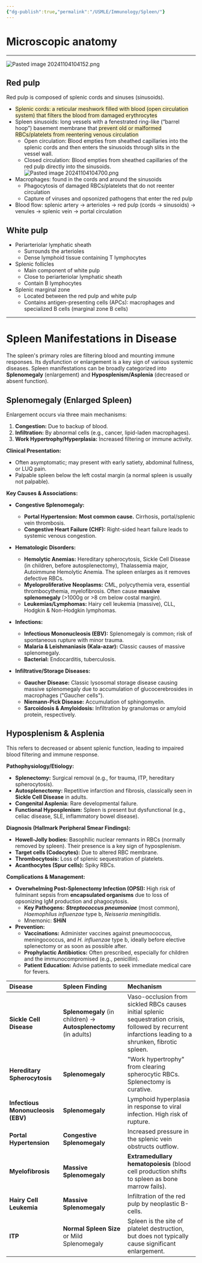 ```yaml
---
{"dg-publish":true,"permalink":"/USMLE/Immunology/Spleen/"}
---
```


# Microscopic anatomy
---
![Pasted image 20241104104152.png](/img/user/appendix/Pasted%20image%2020241104104152.png)
## Red pulp
Red pulp is composed of splenic cords and sinuses (sinusoids). 
- <span style="background:rgba(240, 200, 0, 0.2)">Splenic cords: a reticular meshwork filled with blood (open circulation system) that filters the blood from damaged erythrocytes</span>
- Spleen sinusoids: long vessels with a fenestrated ring-like (“barrel hoop”) basement membrane that <span style="background:rgba(240, 200, 0, 0.2)">prevent old or malformed RBCs/platelets from reentering venous circulation</span>
	- Open circulation: Blood empties from sheathed capillaries into the splenic cords and then enters the sinusoids through slits in the vessel wall.
	- Closed circulation: Blood empties from sheathed capillaries of the red pulp directly into the sinusoids.![Pasted image 20241104104700.png](/img/user/appendix/Pasted%20image%2020241104104700.png)
- Macrophages: found in the cords and around the sinusoids
	- Phagocytosis of damaged RBCs/platelets that do not reenter circulation 
	- Capture of viruses and opsonized pathogens that enter the red pulp
- Blood flow: splenic artery → arterioles → red pulp (cords → sinusoids) → venules → splenic vein → portal circulation
## White pulp
- Periarteriolar lymphatic sheath
	- Surrounds the arterioles
	- Dense lymphoid tissue containing T lymphocytes
- Splenic follicles
	- Main component of white pulp
	- Close to periarteriolar lymphatic sheath
	- Contain B lymphocytes
- Splenic marginal zone
	- Located between the red pulp and white pulp
	- Contains antigen-presenting cells (APCs): macrophages and specialized B cells (marginal zone B cells)

---
# Spleen Manifestations in Disease
The spleen's primary roles are filtering blood and mounting immune responses. Its dysfunction or enlargement is a key sign of various systemic diseases. Spleen manifestations can be broadly categorized into **Splenomegaly** (enlargement) and **Hyposplenism/Asplenia** (decreased or absent function).

## Splenomegaly (Enlarged Spleen)

Enlargement occurs via three main mechanisms:
1.  **Congestion:** Due to backup of blood.
2.  **Infiltration:** By abnormal cells (e.g., cancer, lipid-laden macrophages).
3.  **Work Hypertrophy/Hyperplasia:** Increased filtering or immune activity.

**Clinical Presentation:**
*   Often asymptomatic; may present with early satiety, abdominal fullness, or LUQ pain.
*   Palpable spleen below the left costal margin (a normal spleen is usually not palpable).

**Key Causes & Associations:**

*   **Congestive Splenomegaly:**
    *   **Portal Hypertension:** **Most common cause.** Cirrhosis, portal/splenic vein thrombosis.
    *   **Congestive Heart Failure (CHF):** Right-sided heart failure leads to systemic venous congestion.

*   **Hematologic Disorders:**
    *   **Hemolytic Anemias:** Hereditary spherocytosis, Sickle Cell Disease (in children, before autosplenectomy), Thalassemia major, Autoimmune Hemolytic Anemia. The spleen enlarges as it removes defective RBCs.
    *   **Myeloproliferative Neoplasms:** CML, polycythemia vera, essential thrombocythemia, myelofibrosis. Often cause **massive splenomegaly** (>1000g or >8 cm below costal margin).
    *   **Leukemias/Lymphomas:** Hairy cell leukemia (massive), CLL, Hodgkin & Non-Hodgkin lymphomas.

*   **Infections:**
    *   **Infectious Mononucleosis (EBV):** Splenomegaly is common; risk of spontaneous rupture with minor trauma.
    *   **Malaria & Leishmaniasis (Kala-azar):** Classic causes of massive splenomegaly.
    *   **Bacterial:** Endocarditis, tuberculosis.

*   **Infiltrative/Storage Diseases:**
    *   **Gaucher Disease:** Classic lysosomal storage disease causing massive splenomegaly due to accumulation of glucocerebrosides in macrophages ("Gaucher cells").
    *   **Niemann-Pick Disease:** Accumulation of sphingomyelin.
    *   **Sarcoidosis & Amyloidosis:** Infiltration by granulomas or amyloid protein, respectively.

## Hyposplenism & Asplenia

This refers to decreased or absent splenic function, leading to impaired blood filtering and immune response.

**Pathophysiology/Etiology:**
*   **Splenectomy:** Surgical removal (e.g., for trauma, ITP, hereditary spherocytosis).
*   **Autosplenectomy:** Repetitive infarction and fibrosis, classically seen in **Sickle Cell Disease** in adults.
*   **Congenital Asplenia:** Rare developmental failure.
*   **Functional Hyposplenism:** Spleen is present but dysfunctional (e.g., celiac disease, SLE, inflammatory bowel disease).

**Diagnosis (Hallmark Peripheral Smear Findings):**
*   **Howell-Jolly bodies:** Basophilic nuclear remnants in RBCs (normally removed by spleen). Their presence is a key sign of hyposplenism.
*   **Target cells (Codocytes):** Due to altered RBC membrane.
*   **Thrombocytosis:** Loss of splenic sequestration of platelets.
*   **Acanthocytes (Spur cells):** Spiky RBCs.

**Complications & Management:**
*   **Overwhelming Post-Splenectomy Infection (OPSI):** High risk of fulminant sepsis from **encapsulated organisms** due to loss of opsonizing IgM production and phagocytosis.
    *   **Key Pathogens:** ***Streptococcus pneumoniae*** (most common), *Haemophilus influenzae* type b, *Neisseria meningitidis*.
    *   Mnemonic: **SHiN**
*   **Prevention:**
    *   **Vaccinations:** Administer vaccines against pneumococcus, meningococcus, and *H. influenzae* type b, ideally before elective splenectomy or as soon as possible after.
    *   **Prophylactic Antibiotics:** Often prescribed, especially for children and the immunocompromised (e.g., penicillin).
    *   **Patient Education:** Advise patients to seek immediate medical care for fevers.

| Disease                            | Spleen Finding                                                    | Mechanism                                                                                                                                               |
| :--------------------------------- | :---------------------------------------------------------------- | :------------------------------------------------------------------------------------------------------------------------------------------------------ |
| **Sickle Cell Disease**            | **Splenomegaly** (in children) -> **Autosplenectomy** (in adults) | Vaso-occlusion from sickled RBCs causes initial splenic sequestration crisis, followed by recurrent infarctions leading to a shrunken, fibrotic spleen. |
| **Hereditary Spherocytosis**       | **Splenomegaly**                                                  | "Work hypertrophy" from clearing spherocytic RBCs. Splenectomy is curative.                                                                             |
| **Infectious Mononucleosis (EBV)** | **Splenomegaly**                                                  | Lymphoid hyperplasia in response to viral infection. High risk of rupture.                                                                              |
| **Portal Hypertension**            | **Congestive Splenomegaly**                                       | Increased pressure in the splenic vein obstructs outflow.                                                                                               |
| **Myelofibrosis**                  | **Massive Splenomegaly**                                          | **Extramedullary hematopoiesis** (blood cell production shifts to spleen as bone marrow fails).                                                         |
| **Hairy Cell Leukemia**            | **Massive Splenomegaly**                                          | Infiltration of the red pulp by neoplastic B-cells.                                                                                                     |
| **ITP**                            | **Normal Spleen Size** or Mild Splenomegaly                       | Spleen is the site of platelet destruction, but does not typically cause significant enlargement.                                                       |